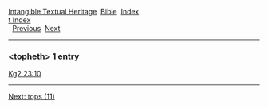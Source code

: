 [Intangible Textual Heritage](../../index)  [Bible](../index) 
[Index](index)   
[t Index](_t_)  
  [Previous](c11677)  [Next](c11679) 

------------------------------------------------------------------------

### &lt;topheth&gt; 1 entry

[Kg2 23:10](../kjv/kg2023.htm#010)  

------------------------------------------------------------------------

[Next: tops (11)](c11679)

